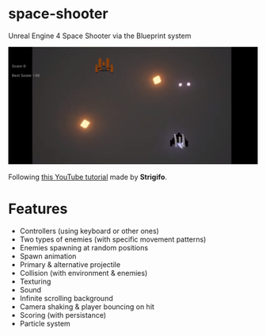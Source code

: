 # space-shooter
Unreal Engine 4 Space Shooter via the Blueprint system  
  
![Space Shooter](https://raw.githubusercontent.com/julien-amar/space-shooter/master/Documentation/SpaceShooter.png)  
  
Following [this YouTube tutorial](https://www.youtube.com/playlist?list=PLwmGmCVti_dBUu-57WkLips2kq2bT_4wO) made by **Strigifo**.

# Features

* Controllers (using keyboard or other ones)
* Two types of enemies (with specific movement patterns)
* Enemies spawning at random positions
* Spawn animation
* Primary & alternative projectile
* Collision (with environment & enemies)
* Texturing
* Sound   
* Infinite scrolling background 
* Camera shaking & player bouncing on hit
* Scoring (with persistance)  
* Particle system
